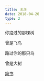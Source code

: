 ```yaml
---
title: 无关
date: 2018-04-20
type: 2
---
```


你路过的那棵树

曾是飞鸟

路过你的那只鸟

曾是大树

[简书](https://www.jianshu.com/p/e1dd15498ff3)